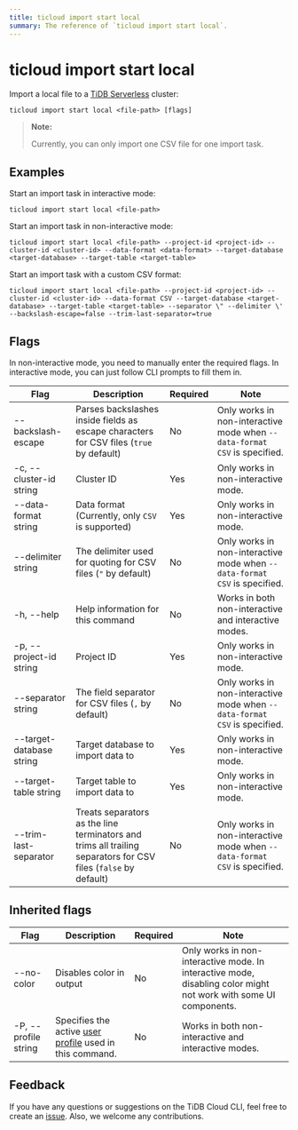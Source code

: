```yaml
---
title: ticloud import start local
summary: The reference of `ticloud import start local`.
---
```


# ticloud import start local

Import a local file to a [TiDB Serverless](/tidb-cloud/select-cluster-tier.md#tidb-serverless-beta) cluster:

```shell
ticloud import start local <file-path> [flags]
```

> **Note:**
>
> Currently, you can only import one CSV file for one import task.

## Examples

Start an import task in interactive mode:

```shell
ticloud import start local <file-path>
```

Start an import task in non-interactive mode:

```shell
ticloud import start local <file-path> --project-id <project-id> --cluster-id <cluster-id> --data-format <data-format> --target-database <target-database> --target-table <target-table>
```

Start an import task with a custom CSV format:

```shell
ticloud import start local <file-path> --project-id <project-id> --cluster-id <cluster-id> --data-format CSV --target-database <target-database> --target-table <target-table> --separator \" --delimiter \' --backslash-escape=false --trim-last-separator=true
```

## Flags

In non-interactive mode, you need to manually enter the required flags. In interactive mode, you can just follow CLI prompts to fill them in.

| Flag                     | Description                                                                                                    | Required | Note                                                                      |
|--------------------------|----------------------------------------------------------------------------------------------------------------|----------|---------------------------------------------------------------------------|
| --backslash-escape       | Parses backslashes inside fields as escape characters for CSV files (`true` by default)                        | No       | Only works in non-interactive mode when `--data-format CSV` is specified. |
| -c, --cluster-id string  | Cluster ID                                                                                                     | Yes      | Only works in non-interactive mode.                                       |
| --data-format string     | Data format (Currently, only `CSV` is supported)                                                               | Yes      | Only works in non-interactive mode.                                       |
| --delimiter string       | The delimiter used for quoting for CSV files (`"` by default)                                                  | No       | Only works in non-interactive mode when `--data-format CSV` is specified. |
| -h, --help               | Help information for this command                                                                              | No       | Works in both non-interactive and interactive modes.                      |
| -p, --project-id string  | Project ID                                                                                                     | Yes      | Only works in non-interactive mode.                                       |
| --separator string       | The field separator for CSV files (`,` by default)                                                             | No       | Only works in non-interactive mode when `--data-format CSV` is specified. |
| --target-database string | Target database to import data to                                                                              | Yes      | Only works in non-interactive mode.                                       |
| --target-table string    | Target table to import data to                                                                                 | Yes      | Only works in non-interactive mode.                                       |
| --trim-last-separator    | Treats separators as the line terminators and trims all trailing separators for CSV files (`false` by default) | No       | Only works in non-interactive mode when `--data-format CSV` is specified. |

## Inherited flags

| Flag                 | Description                                                                                          | Required | Note                                                                                                             |
|----------------------|------------------------------------------------------------------------------------------------------|----------|------------------------------------------------------------------------------------------------------------------|
| --no-color           | Disables color in output                                                                             | No       | Only works in non-interactive mode. In interactive mode, disabling color might not work with some UI components. |
| -P, --profile string | Specifies the active [user profile](/tidb-cloud/cli-reference.md#user-profile) used in this command. | No       | Works in both non-interactive and interactive modes.                                                             |

## Feedback

If you have any questions or suggestions on the TiDB Cloud CLI, feel free to create an [issue](https://github.com/tidbcloud/tidbcloud-cli/issues/new/choose). Also, we welcome any contributions.
